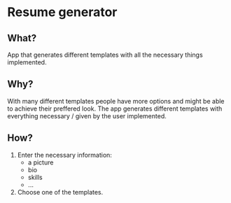 # Resume generator

## What?

App that generates different templates with all the necessary things implemented.

## Why?

With many different templates people have more options and might be able to achieve their preffered look.
The app generates different templates with everything necessary / given by the user implemented.

## How?

1. Enter the necessary information:
   - a picture
   - bio
   - skills
   - ...
2. Choose one of the templates.
